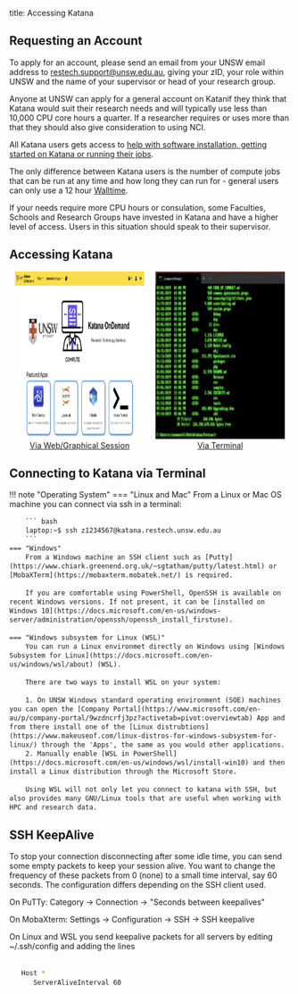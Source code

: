 title: Accessing Katana

## Requesting an Account

To apply for an account, please send an email from your UNSW email address to [restech.support@unsw.edu.au](mailto:restech.support@unsw.edu.au), giving your zID,
your role within UNSW and the name of your supervisor or head of your research group.

Anyone at UNSW can apply for a general account on Katanif they think that Katana would suit their research needs and will typically use 
less than 10,000 CPU core hours a quarter. If a researcher requires or uses more than that they should also give consideration to using NCI.

All Katana users gets access to [help with software installation, getting started on Katana or running their jobs](../../help_support/user_support/). 

The only difference between Katana users is the number of compute jobs that can be run at any time and how long they can run for - general 
users can only use a 12 hour [Walltime](../../help_support/glossary#walltime).

If your needs require more CPU hours or consulation, some Faculties, Schools and Research Groups have invested in Katana and have a higher level of access.
Users in this situation should speak to their supervisor.

## Accessing Katana

<div style="display: flex; justify-content: space-around;">
    <div style="flex: 1; margin: 0 10px;">
        <div style="display: inline-block; text-align: center;">
            <a href="/using_katana/ondemand"><img src="../../assets/kod_square.png" alt="Graphical/Web Access to Katana" style="max-width: 100%; height: 300px;"></a>
            <div><a href="/using_katana/ondemand">Via Web/Graphical Session</a></div>
        </div>
    </div>
    <div style="flex: 1; margin: 0 10px;">
        <div style="display: inline-block; text-align: center;">
            <a href="/using_katana/accessing_katana/#connecting-to-katana-via-terminal"><img src="../../assets/terminal.png" alt="Terminal Access to Katana" style="max-width: 100%; height: 300px;"></a>
            <div><a href="/using_katana/accessing_katana/#connecting-to-katana-via-terminal">Via Terminal</a></div>
        </div>
    </div>
</div>
 





## Connecting to Katana via Terminal

!!! note "Operating System"
    === "Linux and Mac"
        From a Linux or Mac OS machine you can connect via ssh in a terminal:

        ``` bash
        laptop:~$ ssh z1234567@katana.restech.unsw.edu.au
        ```
    === "Windows"
        From a Windows machine an SSH client such as [Putty](https://www.chiark.greenend.org.uk/~sgtatham/putty/latest.html) or [MobaXTerm](https://mobaxterm.mobatek.net/) is required. 

        If you are comfortable using PowerShell, OpenSSH is available on recent Windows versions. If not present, it can be [installed on Windows 10](https://docs.microsoft.com/en-us/windows-server/administration/openssh/openssh_install_firstuse). 

    === "Windows subsystem for Linux (WSL)"
        You can run a Linux environmet directly on Windows using [Windows Subsystem for Linux](https://docs.microsoft.com/en-us/windows/wsl/about) (WSL).

        There are two ways to install WSL on your system:

        1. On UNSW Windows standard operating environment (SOE) machines you can open the [Company Portal](https://www.microsoft.com/en-au/p/company-portal/9wzdncrfj3pz?activetab=pivot:overviewtab) App and from there install one of the [Linux distrubtions](https://www.makeuseof.com/linux-distros-for-windows-subsystem-for-linux/) through the 'Apps', the same as you would other applications.
        2. Manually enable [WSL in PowerShell](https://docs.microsoft.com/en-us/windows/wsl/install-win10) and then install a Linux distribution through the Microsoft Store. 

        Using WSL will not only let you connect to katana with SSH, but also provides many GNU/Linux tools that are useful when working with HPC and research data.


## SSH KeepAlive

To stop your connection disconnecting after some idle time, you can send some empty packets to keep your session alive. You want to change the
frequency of these packets from 0 (none) to a small time interval, say 60 seconds. The configuration differs depending on the SSH client used.

On PuTTy: Category -> Connection -> "Seconds between keepalives"

On MobaXterm: Settings -> Configuration -> SSH -> SSH keepalive 

On Linux and WSL you send keepalive packets for all servers by editing ~/.ssh/config and adding the lines 

``` bash

   Host *
      ServerAliveInterval 60

```